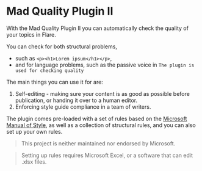 # Mad Quality Plugin II 
With the Mad Quality Plugin II you can automatically check the quality of your topics in Flare. 

You can check for both structural problems, 
- such as `<p><h1>Lorem ipsum</h1></p>`, 
- and for language problems, such as the passive voice in `The plugin is used for checking quality`

The main things you can use it for are:
1. Self-editing - making sure your content is as good as possible before publication, or handing it over to a human editor. 
2. Enforcing style guide compliance in a team of writers. 

The plugin comes pre-loaded with a set of rules based on the [Microsoft Manual of Style](https://docs.microsoft.com/en-us/style-guide/welcome/), as well as a collection of structural rules, and you can also set up your own rules.

> This project is neither maintained nor endorsed by Microsoft.

> Setting up rules requires Microsoft Excel, or a software that can edit .xlsx files. 


